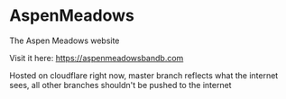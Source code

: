 # AspenMeadows
The Aspen Meadows website

Visit it here: <https://aspenmeadowsbandb.com>

Hosted on cloudflare right now, master branch reflects what the internet sees, all other branches shouldn't be pushed to the internet
